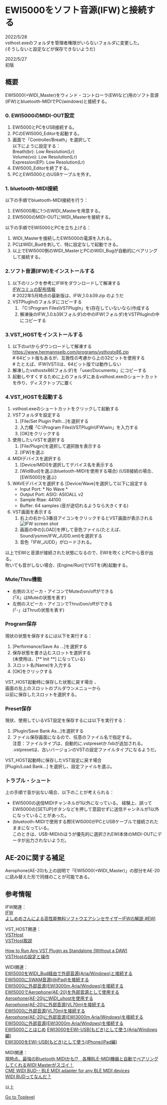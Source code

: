     
# EWI5000をソフト音源(IFW)と接続する   

2022/5/28  
vsthost.exeのフォルダを管理者権限がいらないフォルダに変更した。  
(そうしないと設定などが保存できないようだ)  

2022/5/27     
初版    
  
## 概要    
EWI5000(+WIDI_Master)をウィンド・コントローラ(EWIなど)用のソフト音源(IFW)とbluetooth-MIDIでPC(windows)と接続する。

### 0. EWI5000のMIDI-OUT設定
1. EWI5000とPCをUSB接続する。
1. PCのEWI5000_Editorを起動する。
1. 画面で「Controller/Breath」を選択して  
以下にように設定する：  
Breath(br): Low Resolution(Lr)  
Volume(vo): Low Resolution(Lr)  
Expression(EP): Low Resolution(Lr)  
1. EWI5000_Editorを終了する。  
1. PCとEWI5000とのUSBケーブルを外す。  

### 1. bluetooth-MIDI接続
以下の手順でbluetooth-MIDI接続を行う：
1. EWI5000用に1つのWIDI_Masterを用意する。
1. EWI5000のMIDI-OUTにWIDI_Masterを接続する。

以下の手順でEWI5000とPCを立ち上げる：
1. WIDI_Masterを接続したEWI5000の電源を入れる。
1. PCはWIDI_Budを刺して、特に設定なしで起動できる。
1. 以上でEWI5000側のWIDI_MasterとPCのWIDI_Bugが自動的にペアリングして接続する。   

### 2.ソフト音源(IFW)をインストールする
1. 以下のリンクを参考にIFWをダウンロードして解凍する  
[IFWコミュの配布情報](https://mixi.jp/view_bbs.pl?comm_id=5620149&id=62193318)  
\# 2022年5月時点の最新版は、IFW_1.0.b39.zip のようだ  
1. VSTPlugInのフォルダにコピーする
    1. 「C:\Program Files\VSTPlugIn」を(存在していないなら)作成する
    1. 解凍後のIFW_1.0.b39(フォルダ)の中のIFW(フォルダ)をVSTPllugInの中にコピーする

### 3.VST_HOSTをインストールする
1. 以下のurlからダウンロードして解凍する 
https://www.hermannseib.com/programs/vsthostx86.zip  
\# 64ビット版もあるが、互換性の考慮から上の32ビットを使用する  
\# たとえば、IFW(VSTi)は、64ビット版では動作しない  
1. 解凍したvsthostx86(フォルダ)を「user/Documents」にコピーする  
1. 起動しやすくするために上のフォルダにあるvsthost.exeのショートカットを作り、ディスクトップに置く  

### 4.VST_HOSTを起動する
1. vsthost.exeのショートカットをクリックして起動する
1. VSTフォルダを設定する
    1. \[File/Set Plugin Path...]を選択する
    1. 入力欄「C:\Program Files\VSTPlugIn\IFW\win」を入力する
    1. \[OK]をクリックする
1. 使用したいVSTを選択する
    1. \[File/Plugin]を選択して選択肢を表示する
    1. \[IFW]を選ぶ
1. MIDIデバイスを選択する
    1. \[Device/MIDI]を選択してデバイス名を表示する
    1. \[WidiBud]を選ぶ(bluetooth-MIDIを使用する場合)
    (USB接続の場合、\[EWI5000]を選ぶ)  
1. WAVEデバイスを選択する
    \[Device/Wave]を選択して以下に設定する  
    * Input Port: \* No Wave \*  
    * Output Port: ASIO: ASIOALL v2  
    * Sample Rtae: 44100  
    * Buffer: 64 samples (音が途切れるようなら大きくする)
1. VST画面を表示する
    1. 右上の右から3番目アイコンをクリックするとVST画面が表示される
![IFW screen shot](./PNG/EWI5000_IFW_01.png) 
    1. 画面の中の[LOAD]を押して音色ファイル(たとえば、Sound/ysmm/IFW_JUDD.xml)を選択する 
    1. 音色「IFW_JUDD」がロードされる。  

以上でEWIと音源が接続された状態になるので、EWIを吹くとPCから音が出る。  
吹いても音がしない場合、\[Engine/Run]でVSTを(再)起動する。  

### Mute/Thru機能
* 右側のスピーカ・アイコンでMuteのon/offができる  
 (「X」はMuteの状態を表す)
* 左側のスピーカ・アイコンでThruのon/offができる  
 (「-」はThruの状態を表す)           
 
### Program保存
現状の状態を保存するには以下を実行する：
1. \[Performance/Save As ...]を選択する
1. 保存状態を書き込むスロットを選択する  
(未使用は、[** Init **] になっている)
1. スロット名(Name)を入力する
1. \[OK]をクリックする

VST_HOST起動時に保存した状態に戻す場合   、  
画面の左上のスロットのプルダウンメニューから  
以前に保存したスロットを選択する。  

### Preset保存
現状、使用しているVST設定を保存するには以下を実行する：
1. [Plugin/Save Bank As...]を選択する
1. ファイル保存画面になるので、任意のファイル名で指定する。  
注意：ファイルタイプは、自動的に\.vstpresetか\.fxbが追加される。  
\.vstpresetは、古いバージョンのVSTの設定ファイルタイプになるようだ。  

VST_HOST起動時に保存したVST設定に戻す場合  
\[Plugin/Load Bank...] を選択し、設定ファイルを選ぶ。


### トラブル・シュート
上の手順で音が出ない場合、以下のことが考えられる：
* EWI5000の送信MIDIチャンネルが1以外になっている。
経験上、誤ってEWI5000の\[SETUP]ボタンなどを押して意図せずに送信チャンネルが1以外になっていることがあった。
* (bluetooth-MIDIで使用する際)EWI5000がPCとUSBケーブルで接続されたままになっている。  
このときは、USB-MIDIのほうが優先的に選択されEWI本体のMIDI-OUTにデータが出力されないようだ。

## AE-20に関する補足
Aerophone(AE-20)も上の説明で「EWI5000(+WIDI_Master)」の部分をAE-20に読み替えた形で同様のことが可能である。

## 参考情報
IFW関連：  
[IFW](https://dic.nicovideo.jp/a/ifw)    
[よしめめさんによる高性能無料ソフトウエアシンセサイザーIFWの解説 #EWI](https://togetter.com/li/1256334)   

VST_HOST関連：  
[VSTHost](https://www.hermannseib.com/english/vsthost.htm)  
[VSTHost取説](https://www.hermannseib.com/documents/VSTHost.pdf)  

[How to Run Any VST Plugin as Standalone (Without a DAW)](https://guitargearfinder.com/guides/run-vst-plugins-standalone/)  
[VSTHostの設定と操作](https://yppts.adam.ne.jp/music/isogi/vsthost.html)  

WIDI関連：  
[EWI5000をWIDI_Bud経由で外部音源(Aria/Windows)と接続する](https://xshigee.github.io/web0/md/EWI5000_WIDI_Bud.html)  
[EWI5000にSWAM音源(@iPad)を接続する](https://xshigee.github.io/web0/md/EWI5000_SWAM.html)  
[EWI5000に外部音源(EWI3000m,Aria/Windows)を接続する](EWI5000_EWI-Aria.md)    
[EWI5000でAerophone(AE-20)を外部音源として使用する](EWI5000_ExtAE-20.md)    
[Aerophone(AE-20)にWIDI_uhostを使用する](AE-20_WIDI_uhost.md)    
[Aerophone(AE-20)に外部音源(VL70m)を接続する](AE-20_VL70m.md)    
[EWI5000に外部音源(VL70m)を接続する](EWI5000_VL70m.md)    
[Aerophone(AE-20)に外部音源(EWI3000m,Aria/Windows)を接続する](AE-20-ExternalAria.md)    
[EWI5000に外部音源(EWI3000m,Aria/Windows)を接続する](EWI5000_EWI-Aria.md)    
[EWI5000ことはじめ](EWI5000_EWI-GetStarted.md) 
[EWI3000をEWI-USB(もどき)として使う(Aria/Windows編)](EWI3000_EWI-Aria.md)   
[EWI3000をEWI-USB(もどき)として使う(iPhone/iPad編)](EWI3000_EWI-USB.md)   

MIDI関連：  
[現時点、最強のBluetooth MIDIかも!?　各種BLE-MIDI機器と自動でペアリングしてくれるWIDI Masterがスゴイ！](https://www.dtmstation.com/archives/32976.html)  
[CME WIDI BUD-- BLE MIDI adapter for any BLE MIDI devices](https://xkeyair.com/widi-bud/)  
[WIDI BUDってなんだ？](https://dirigent.jp/blog/widi-bud%E3%81%A3%E3%81%A6%E3%81%AA%E3%82%93%E3%81%A0)  


以上  

[Go to Toplevel](https://xshigee.github.io/web0/)  

